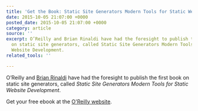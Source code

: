 ```yaml
---
title: 'Get the Book: Static Site Generators Modern Tools for Static Website Development'
date: 2015-10-05 21:07:00 +0000
posted_date: 2015-10-05 21:07:00 +0000
category: article
source: ''
excerpt: O’Reilly and Brian Rinaldi have had the foresight to publish the first book
  on static site generators, called Static Site Generators Modern Tools for Static
  Website Development.
related_tools: ''

---
```

O’Reilly and [Brian Rinaldi](https://twitter.com/remotesynth) have had the foresight to publish the first book on static site generators, called _Static Site Generators Modern Tools for Static Website Development_.

Get your free ebook at the [O'Reilly website](http://www.oreilly.com/web-platform/free/static-site-generators.csp).

